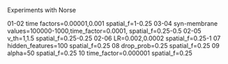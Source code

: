 Experiments with Norse

01-02 time factors=0.00001,0.001 spatial_f=1-0.25
03-04 syn-membrane values=100000-1000,time_factor=0.0001, spatial_f=0.25-0.5
02-05 v_th=1,1.5 spatial_f=0.25-0.25
02-06 LR=0.002,0.0002 spatial_f=0.25-1
07 hidden_features=100 spatial_f=0.25
08 drop_prob=0.25 spatial_f=0.25
09 alpha=50 spatial_f=0.25
10 time_factor=0.000001 spatial_f=0.25

